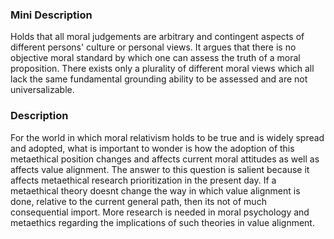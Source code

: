 ### Mini Description

Holds that all moral judgements are arbitrary and contingent aspects of different persons' culture or personal views. It argues that there is no objective moral standard by which one can assess the truth of a moral proposition. There exists only a plurality of different moral views which all lack the same fundamental grounding ability to be assessed and are not universalizable.

### Description

For the world in which moral relativism holds to be true and is widely spread and adopted, what is important to wonder is how the adoption of this metaethical position changes and affects current moral attitudes as well as affects value alignment. The answer to this question is salient because it affects metaethical research prioritization in the present day. If a metaethical theory doesnt change the way in which value alignment is done, relative to the current general path, then its not of much consequential import. More research is needed in moral psychology and metaethics regarding the implications of such theories in value alignment.
